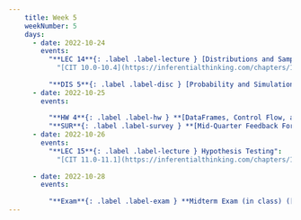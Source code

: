```yaml
---
    title: Week 5
    weekNumber: 5
    days:
      - date: 2022-10-24
        events:
          "**LEC 14**{: .label .label-lecture } [Distributions and Sampling](http://datahub.ucsd.edu/user-redirect/git-sync?repo=https://github.com/dsc-courses/dsc10-2022-fa&subPath=lectures/lec14/lec14.ipynb) [✏️](resources/lectures/lec14/lec14.html)":
            "[CIT 10.0-10.4](https://inferentialthinking.com/chapters/10/Sampling_and_Empirical_Distributions.html)"
                
          "**DIS 5**{: .label .label-disc } [Probability and Simulation](https://practice.dsc10.com/disc05/index.html)":
      - date: 2022-10-25
        events:
          
          "**HW 4**{: .label .label-hw } **[DataFrames, Control Flow, and Probability](http://datahub.ucsd.edu/user-redirect/git-sync?repo=https://github.com/dsc-courses/dsc10-2022-fa&subPath=homeworks/hw04/hw04.ipynb)**":
          "**SUR**{: .label .label-survey } **[Mid-Quarter Feedback Form](https://docs.google.com/forms/d/e/1FAIpQLSd7soG9rXzWqaoieBm3-VtQxmMU9DRB3_7ihXP6tZlU58I0xQ/viewform)**":
      - date: 2022-10-26
        events:
          "**LEC 15**{: .label .label-lecture } Hypothesis Testing":
            "[CIT 11.0-11.1](https://inferentialthinking.com/chapters/11/Testing_Hypotheses.html)"
                
      - date: 2022-10-28
        events:
          
          "**Exam**{: .label .label-exam } **Midterm Exam (in class) ([logistics post](https://edstem.org/us/courses/29053/discussion/2013209))**":
---
```


